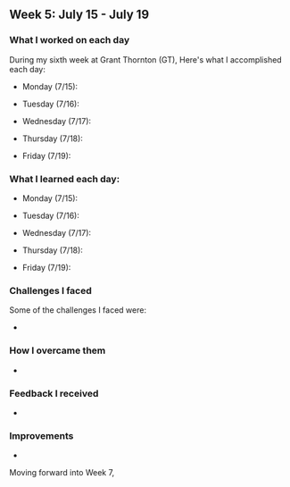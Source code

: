 ## Week 5: July 15 - July 19

### What I worked on each day 

During my sixth week at Grant Thornton (GT), Here's what I accomplished each day:

- Monday (7/15): 


- Tuesday (7/16):


- Wednesday (7/17): 


- Thursday (7/18): 


- Friday (7/19):

### What I learned each day:

- Monday (7/15): 


- Tuesday (7/16):


- Wednesday (7/17): 


- Thursday (7/18): 


- Friday (7/19):


### Challenges I faced

Some of the challenges I faced were:

-

### How I overcame them

-

### Feedback I received

-

### Improvements

- 

Moving forward into Week 7, 

